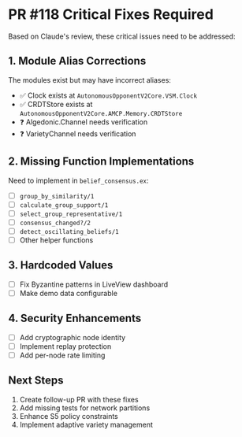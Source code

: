 # PR #118 Critical Fixes Required

Based on Claude's review, these critical issues need to be addressed:

## 1. Module Alias Corrections
The modules exist but may have incorrect aliases:
- ✅ Clock exists at `AutonomousOpponentV2Core.VSM.Clock`
- ✅ CRDTStore exists at `AutonomousOpponentV2Core.AMCP.Memory.CRDTStore`
- ❓ Algedonic.Channel needs verification
- ❓ VarietyChannel needs verification

## 2. Missing Function Implementations
Need to implement in `belief_consensus.ex`:
- [ ] `group_by_similarity/1`
- [ ] `calculate_group_support/1`
- [ ] `select_group_representative/1`
- [ ] `consensus_changed?/2`
- [ ] `detect_oscillating_beliefs/1`
- [ ] Other helper functions

## 3. Hardcoded Values
- [ ] Fix Byzantine patterns in LiveView dashboard
- [ ] Make demo data configurable

## 4. Security Enhancements
- [ ] Add cryptographic node identity
- [ ] Implement replay protection
- [ ] Add per-node rate limiting

## Next Steps
1. Create follow-up PR with these fixes
2. Add missing tests for network partitions
3. Enhance S5 policy constraints
4. Implement adaptive variety management
